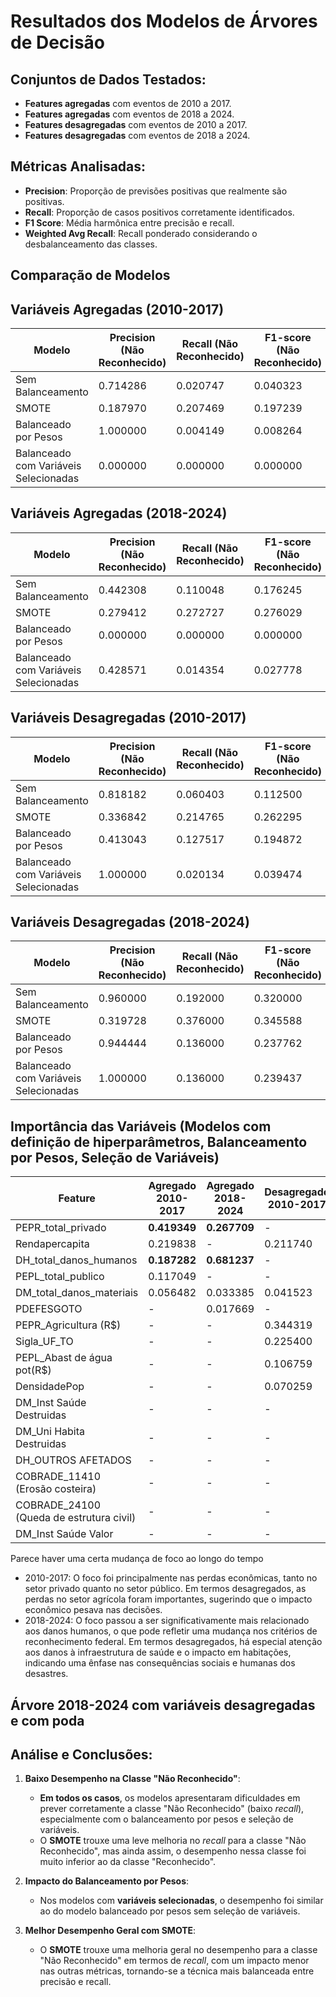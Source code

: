 # Resultados dos Modelos de Árvores de Decisão

## Conjuntos de Dados Testados:
- **Features agregadas** com eventos de 2010 a 2017.
- **Features agregadas** com eventos de 2018 a 2024.
- **Features desagregadas** com eventos de 2010 a 2017.
- **Features desagregadas** com eventos de 2018 a 2024.

## Métricas Analisadas:
- **Precision**: Proporção de previsões positivas que realmente são positivas.
- **Recall**: Proporção de casos positivos corretamente identificados.
- **F1 Score**: Média harmônica entre precisão e recall.
- **Weighted Avg Recall**: Recall ponderado considerando o desbalanceamento das classes.

## Comparação de Modelos

## Variáveis Agregadas (2010-2017)

| Modelo                            | Precision (Não Reconhecido) | Recall (Não Reconhecido) | F1-score (Não Reconhecido) | Precision (Reconhecido) | Recall (Reconhecido) | F1-score (Reconhecido) | Weighted Avg Recall | Weighted F1  |
|------------------------------------|-----------------------------|---------------------------|----------------------------|--------------------------|----------------------|-------------------------|---------------------|--------------|
| Sem Balanceamento                  | 0.714286                    | 0.020747                  | 0.040323                   | 0.884540                 | 0.998895             | 0.938246                | 0.883959            | 0.832737     |
| SMOTE                              | 0.187970                    | 0.207469                  | 0.197239                   | 0.892997                 | 0.880663             | 0.886787                | 0.801560            | 0.805763     |
| Balanceado por Pesos               | 1.000000                    | 0.004149                  | 0.008264                   | 0.882927                 | 1.000000             | 0.937824                | **0.882984**        | 0.828597     |
| Balanceado com Variáveis Selecionadas | 0.000000                    | 0.000000                  | 0.000000                   | 0.882496                 | 1.000000             | 0.937581                | **0.882496**        | 0.827412     |

## Variáveis Agregadas (2018-2024)

| Modelo                            | Precision (Não Reconhecido) | Recall (Não Reconhecido) | F1-score (Não Reconhecido) | Precision (Reconhecido) | Recall (Reconhecido) | F1-score (Reconhecido) | Weighted Avg Recall | Weighted F1  |
|------------------------------------|-----------------------------|---------------------------|----------------------------|--------------------------|----------------------|-------------------------|---------------------|--------------|
| Sem Balanceamento                  | 0.442308                    | 0.110048                  | 0.176245                   | 0.925241                 | 0.987559             | 0.955385                | 0.915354            | 0.891275     |
| SMOTE                              | 0.279412                    | 0.272727                  | 0.276029                   | 0.934932                 | 0.936937             | 0.935933                | 0.882283            | 0.881634     |
| Balanceado por Pesos               | 0.000000                    | 0.000000                  | 0.000000                   | 0.917717                 | 1.000000             | 0.957093                | **0.917717**        | 0.878340     |
| Balanceado com Variáveis Selecionadas | 0.428571                    | 0.014354                  | 0.027778                   | 0.918674                 | 0.998284             | 0.956826                | **0.917323**        | 0.880380     |

## Variáveis Desagregadas (2010-2017)

| Modelo                            | Precision (Não Reconhecido) | Recall (Não Reconhecido) | F1-score (Não Reconhecido) | Precision (Reconhecido) | Recall (Reconhecido) | F1-score (Reconhecido) | Weighted Avg Recall | Weighted F1  |
|------------------------------------|-----------------------------|---------------------------|----------------------------|--------------------------|----------------------|-------------------------|---------------------|--------------|
| Sem Balanceamento                  | 0.818182                    | 0.060403                  | 0.112500                   | 0.896831                 | 0.998359             | 0.944876                | **0.896199**        | 0.854215     |
| SMOTE                              | 0.336842                    | 0.214765                  | 0.262295                   | 0.908091                 | 0.948318             | 0.927769                | 0.868421            | 0.855287     |
| Balanceado por Pesos               | 0.413043                    | 0.127517                  | 0.194872                   | 0.901664                 | 0.977851             | 0.938213                | **0.885234**        | 0.857250     |
| Balanceado com Variáveis Selecionadas | 1.000000                    | 0.020134                  | 0.039474                   | 0.893040                 | 1.000000             | 0.943498                | **0.893275**        | 0.845034     |

## Variáveis Desagregadas (2018-2024)

| Modelo                            | Precision (Não Reconhecido) | Recall (Não Reconhecido) | F1-score (Não Reconhecido) | Precision (Reconhecido) | Recall (Reconhecido) | F1-score (Reconhecido) | Weighted Avg Recall | Weighted F1  |
|------------------------------------|-----------------------------|---------------------------|----------------------------|--------------------------|----------------------|-------------------------|---------------------|--------------|
| Sem Balanceamento                  | 0.960000                    | 0.192000                  | 0.320000                   | 0.935628                 | 0.999319             | 0.966425                | **0.936010**        | 0.915733     |
| SMOTE                              | 0.319728                    | 0.376000                  | 0.345588                   | 0.946095                 | 0.931926             | 0.938957                | 0.888331            | 0.892426     |
| Balanceado por Pesos               | 0.944444                    | 0.136000                  | 0.237762                   | 0.931472                 | 0.999319             | 0.964204                | **0.931619**        | 0.907237     |
| Balanceado com Variáveis Selecionadas | 1.000000                    | 0.136000                  | 0.239437                   | 0.931516                 | 1.000000             | 0.964544                | **0.932246**        | 0.907681     |

## Importância das Variáveis (Modelos com definição de hiperparâmetros, Balanceamento por Pesos, Seleção de Variáveis)

| **Feature**                              | **Agregado 2010-2017** | **Agregado 2018-2024** | **Desagregado 2010-2017** | **Desagregado 2018-2024** |
|------------------------------------------|------------------------|------------------------|---------------------------|---------------------------|
| PEPR_total_privado                       | **0.419349**           | **0.267709**           | -                         | -                         |
| Rendapercapita                           | 0.219838               | -                      | 0.211740                  | -                         |
| DH_total_danos_humanos                   | **0.187282**           | **0.681237**           | -                         | -                         |
| PEPL_total_publico                       | 0.117049               | -                      | -                         | -                         |
| DM_total_danos_materiais                 | 0.056482               | 0.033385               | 0.041523                  | -                         |
| PDEFESGOTO                               | -                      | 0.017669               | -                         | -                         |
| PEPR_Agricultura (R$)                    | -                      | -                      | 0.344319                  | -                         |
| Sigla_UF_TO                              | -                      | -                      | 0.225400                  | -                         |
| PEPL_Abast de água pot(R$)               | -                      | -                      | 0.106759                  | -                         |
| DensidadePop                             | -                      | -                      | 0.070259                  | -                         |
| DM_Inst Saúde Destruidas                 | -                      | -                      | -                         | 0.581018                  |
| DM_Uni Habita Destruidas                 | -                      | -                      | -                         | 0.139474                  |
| DH_OUTROS AFETADOS                       | -                      | -                      | -                         | 0.106050                  |
| COBRADE_11410 (Erosão costeira)          | -                      | -                      | -                         | 0.075611                  |
| COBRADE_24100 (Queda de estrutura civil) | -                      | -                      | -                         | 0.068325                  |
| DM_Inst Saúde Valor                      | -                      | -                      | -                         | 0.029520                  |

Parece haver uma certa mudança de foco ao longo do tempo

- 2010-2017: O foco foi principalmente nas perdas econômicas, tanto no setor privado quanto no setor público. Em termos desagregados, as perdas no setor agrícola  foram importantes, sugerindo que o impacto econômico pesava nas decisões.
- 2018-2024: O foco passou a ser significativamente mais relacionado aos danos humanos, o que pode refletir uma mudança nos critérios de reconhecimento federal. Em termos desagregados, há especial atenção aos danos à infraestrutura de saúde e o impacto em habitações, indicando uma ênfase nas consequências sociais e humanas dos desastres.

## Árvore 2018-2024 com variáveis desagregadas e com poda



## Análise e Conclusões:

1. **Baixo Desempenho na Classe "Não Reconhecido"**:
   - **Em todos os casos**, os modelos apresentaram dificuldades em prever corretamente a classe "Não Reconhecido" (baixo *recall*), especialmente com o balanceamento por pesos e seleção de variáveis.
   - O **SMOTE** trouxe uma leve melhoria no *recall* para a classe "Não Reconhecido", mas ainda assim, o desempenho nessa classe foi muito inferior ao da classe "Reconhecido".

2. **Impacto do Balanceamento por Pesos**:
   - Nos modelos com **variáveis selecionadas**, o desempenho foi similar ao do modelo balanceado por pesos sem seleção de variáveis.

3. **Melhor Desempenho Geral com SMOTE**:
   - O **SMOTE** trouxe uma melhoria geral no desempenho para a classe "Não Reconhecido" em termos de *recall*, com um impacto menor nas outras métricas, tornando-se a técnica mais balanceada entre precisão e recall.